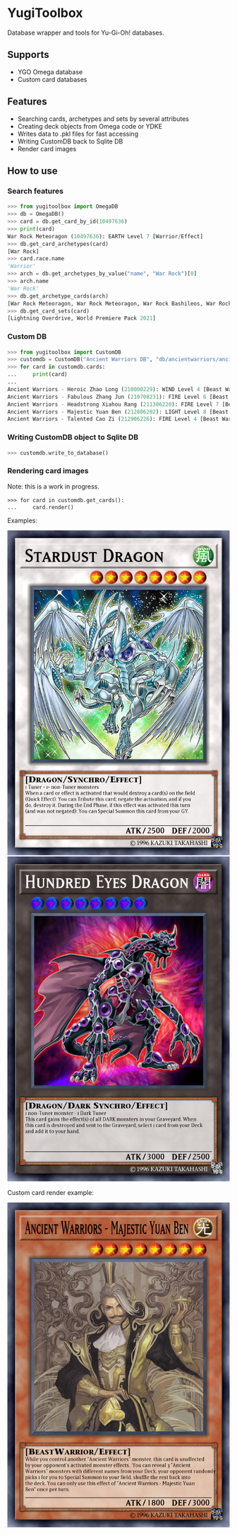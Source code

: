 # YugiToolbox
Database wrapper and tools for Yu-Gi-Oh! databases.

## Supports
- YGO Omega database
- Custom card databases

## Features
- Searching cards, archetypes and sets by several attributes
- Creating deck objects from Omega code or YDKE
- Writes data to .pkl files for fast accessing
- Writing CustomDB back to Sqlite DB
- Render card images

## How to use

### Search features
```py
>>> from yugitoolbox import OmegaDB
>>> db = OmegaDB()
>>> card = db.get_card_by_id(10497636)
>>> print(card)
War Rock Meteoragon (10497636): EARTH Level 7 [Warrior/Effect]
>>> db.get_card_archetypes(card)
[War Rock]
>>> card.race.name
'Warrior'
>>> arch = db.get_archetypes_by_value("name", "War Rock")[0]
>>> arch.name
'War Rock'
>>> db.get_archetype_cards(arch)
[War Rock Meteoragon, War Rock Meteoragon, War Rock Bashileos, War Rock Bashileos, War Rock Generations, War Rock Gactos, War Rock Mountain, War Rock Orpis, War Rock Big Blow, War Rock Wento, War Rock Dignity, War Rock Ordeal, War Rock Skyler, War Rock Skyler, War Rock Medium, War Rock Fortia, War Rock Spirit, War Rock Mammud]
>>> db.get_card_sets(card)
[Lightning Overdrive, World Premiere Pack 2021]
```

### Custom DB
```py
>>> from yugitoolbox import CustomDB
>>> customdb = CustomDB("Ancient Warriors DB", "db/ancientwarriors/ancientwarriors.db")
>>> for card in customdb.cards:
...     print(card)
... 
Ancient Warriors - Heroic Zhao Long (210000229): WIND Level 4 [Beast Warrior/Effect]
Ancient Warriors - Fabulous Zhang Jun (210708231): FIRE Level 6 [Beast Warrior/Effect]
Ancient Warriors - Headstrong Xiahou Rang (211306220): FIRE Level 7 [Beast Warrior/Effect]
Ancient Warriors - Majestic Yuan Ben (212806202): LIGHT Level 8 [Beast Warrior/Effect]
Ancient Warriors - Talented Cao Zi (212906226): FIRE Level 4 [Beast Warrior/Effect]
```

### Writing CustomDB object to Sqlite DB
```py
>>> customdb.write_to_database()
```

### Rendering card images
Note: this is a work in progress.
```
>>> for card in customdb.get_cards():
...     card.render()
```
Examples:

![Stardust Dragon](https://raw.githubusercontent.com/man-netcat/yugitoolbox/main/example_renders/44508094.png)
![Hundred Eyes Dragon](https://raw.githubusercontent.com/man-netcat/yugitoolbox/main/example_renders/100000150.png)

Custom card render example:

![Ancient Warriors - Majestic Yuan Ben](https://raw.githubusercontent.com/man-netcat/yugitoolbox/main/example_renders/212806202.png)

